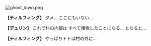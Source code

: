 
![ghost_town.png](../images/backgrounds/ghost_town.png)

**【ティルフィング】**
ダメ…
ここにもいない…

**【デュリン】**
これで村の内部は
すべて捜索したことになる…
となると…

**【ティルフィング】**
やっぱりトトは村の外に…